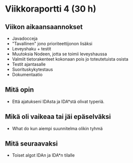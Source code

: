 # Viikkoraportti 4 (30 h)
## Viikon aikaansaannokset
* Javadocceja
* "Tavallinen" jono prioriteettijonon lisäksi
* Leveyshaku + testit
* Muutoksia Nodeen, jotta se toimii leveyshaussa
* Valmiit tietorakenteet kokonaan pois jo toteutetuista osista
* Testit ajantasalle
* Suorituskykytestaus
* Dokumentaatio

## Mitä opin
* Että ajatukseni IDAsta ja IDA*stä olivat typeriä.

## Mikä oli vaikeaa tai jäi epäselväksi
* What do kun aiempi suunnitelma olikin tyhmä

## Mitä seuraavaksi
* Toiset algot IDAn ja IDA*n tilalle
